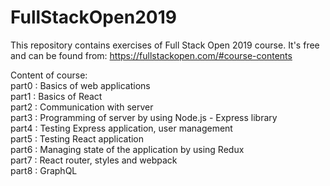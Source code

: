 # FullStackOpen2019
This repository contains exercises of Full Stack Open 2019 course. 
It's free and can be found from: https://fullstackopen.com/#course-contents

Content of course:   
part0 : Basics of web applications   
part1 : Basics of React   
part2 : Communication with server   
part3 : Programming of server by using Node.js - Express library   
part4 : Testing Express application, user management   
part5 : Testing React application   
part6 : Managing state of the application by using Redux   
part7 : React router, styles and webpack   
part8 : GraphQL   

